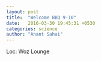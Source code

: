 ```yaml
---
layout: post
title:  "Welcome BBQ 9-10"
date:   2016-03-30 19:45:31 +0530
categories: science
author: "Anant Sahai"
---
```

Loc: Woz Lounge

